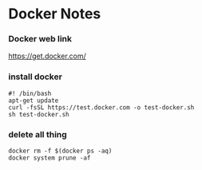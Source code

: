 # Docker Notes
### Docker web link
https://get.docker.com/
### install docker
```
#! /bin/bash
apt-get update
curl -fsSL https://test.docker.com -o test-docker.sh
sh test-docker.sh
```
### delete all thing
```
docker rm -f $(docker ps -aq)
docker system prune -af
```
